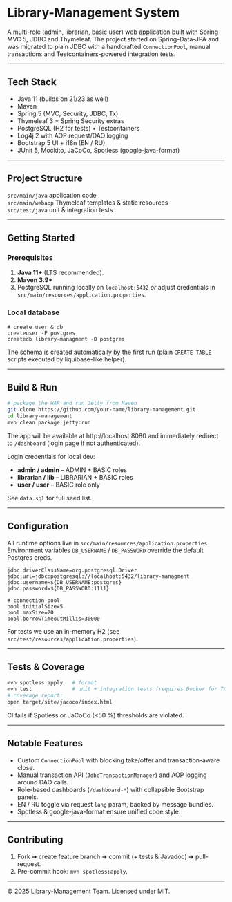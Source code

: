 # Library-Management System

A multi-role (admin, librarian, basic user) web application built with Spring MVC 5, JDBC and Thymeleaf.  The project started on Spring-Data-JPA and was migrated to plain JDBC with a handcrafted `ConnectionPool`, manual transactions and Testcontainers-powered integration tests.

---
## Tech Stack
* Java 11 (builds on 21/23 as well)
* Maven
* Spring 5 (MVC, Security, JDBC, Tx)
* Thymeleaf 3 + Spring Security extras
* PostgreSQL (H2 for tests) • Testcontainers
* Log4j 2 with AOP request/DAO logging
* Bootstrap 5 UI + i18n (EN / RU)
* JUnit 5, Mockito, JaCoCo, Spotless (google-java-format)

---
## Project Structure  
`src/main/java`   application code  
`src/main/webapp`  Thymeleaf templates & static resources  
`src/test/java`    unit & integration tests  

---
## Getting Started
### Prerequisites
1. **Java 11+** (LTS recommended).  
2. **Maven 3.9+**  
3. PostgreSQL running locally on `localhost:5432` _or_ adjust credentials in `src/main/resources/application.properties`.

### Local database
```
# create user & db
createuser -P postgres
createdb library-managment -O postgres
```
The schema is created automatically by the first run (plain `CREATE TABLE` scripts executed by liquibase-like helper).

---
## Build & Run
```bash
# package the WAR and run Jetty from Maven
git clone https://github.com/your-name/library-management.git
cd library-management
mvn clean package jetty:run
```
The app will be available at http://localhost:8080 and immediately redirect to `/dashboard` (login page if not authenticated).

Login credentials for local dev:
* **admin / admin** – ADMIN + BASIC roles
* **librarian / lib** – LIBRARIAN + BASIC roles
* **user / user** – BASIC role only

See `data.sql` for full seed list.

---
## Configuration
All runtime options live in `src/main/resources/application.properties`  
Environment variables `DB_USERNAME` / `DB_PASSWORD` override the default Postgres creds.
```
jdbc.driverClassName=org.postgresql.Driver
jdbc.url=jdbc:postgresql://localhost:5432/library-managment
jdbc.username=${DB_USERNAME:postgres}
jdbc.password=${DB_PASSWORD:1111}

# connection-pool
pool.initialSize=5
pool.maxSize=20
pool.borrowTimeoutMillis=30000
```

For tests we use an in-memory H2 (see `src/test/resources/application.properties`).

---
## Tests & Coverage
```bash
mvn spotless:apply   # format
mvn test             # unit + integration tests (requires Docker for Testcontainers)
# coverage report:
open target/site/jacoco/index.html
```
CI fails if Spotless or JaCoCo (<50 %) thresholds are violated.

---
## Notable Features
* Custom `ConnectionPool` with blocking take/offer and transaction-aware close.
* Manual transaction API (`JdbcTransactionManager`) and AOP logging around DAO calls.
* Role-based dashboards (`/dashboard-*`) with collapsible Bootstrap panels.
* EN / RU toggle via request `lang` param, backed by message bundles.
* Spotless & google-java-format ensure unified code style.

---
## Contributing
1. Fork ➜ create feature branch ➜ commit (+ tests & Javadoc) ➜ pull-request.  
2. Pre-commit hook: `mvn spotless:apply`.

---
© 2025 Library-Management Team. Licensed under MIT.
